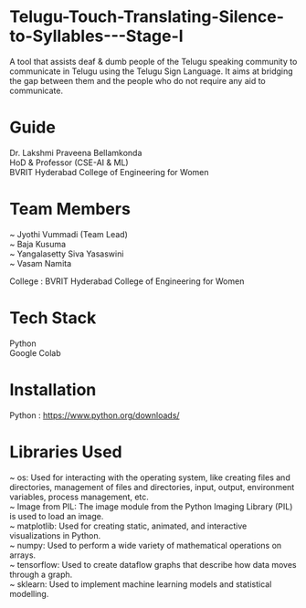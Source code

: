 # Telugu-Touch-Translating-Silence-to-Syllables---Stage-I
A tool that assists deaf & dumb people of the Telugu speaking community to communicate in Telugu using the Telugu Sign Language. It aims at bridging the gap between them and the people who do not require any aid to communicate.  

# Guide
Dr. Lakshmi Praveena Bellamkonda <br />
HoD & Professor (CSE-AI & ML) <br />
BVRIT Hyderabad College of Engineering for Women

# Team Members
~ Jyothi Vummadi (Team Lead) <br />
~ Baja Kusuma <br />
~ Yangalasetty Siva Yasaswini <br />
~ Vasam Namita <br />

College : BVRIT Hyderabad College of Engineering for Women <br />

# Tech Stack
Python <br/>
Google Colab <br/>

# Installation
Python : https://www.python.org/downloads/ <br />

# Libraries Used
~ os:  Used for interacting with the operating system, like creating files and directories, management of files and directories, input, output, environment variables, process management, etc. <br />
~ Image from PIL: The image module from the Python Imaging Library (PIL) is used to load an image.<br />
~ matplotlib: Used for creating static, animated, and interactive visualizations in Python. <br />
~ numpy: Used to perform a wide variety of mathematical operations on arrays.<br />
~ tensorflow: Used to create dataflow graphs that describe how data moves through a graph.<br />
~ sklearn: Used to implement machine learning models and statistical modelling. <br />
